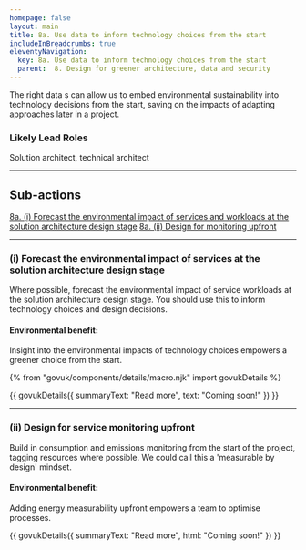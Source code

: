```yaml
---
homepage: false
layout: main
title: 8a. Use data to inform technology choices from the start
includeInBreadcrumbs: true
eleventyNavigation:
  key: 8a. Use data to inform technology choices from the start
  parent:  8. Design for greener architecture, data and security
---
```


The right data s can allow us to embed environmental sustainability into technology decisions from the start, saving on the impacts of adapting approaches later in a project.

### Likely Lead Roles

Solution architect, technical architect

* * *

## Sub-actions

[8a. (i) Forecast the environmental impact of services and workloads at the solution architecture design stage](#(i)-forecast-the-environmental-impact-of-services-at-the-solution-design-stage)
[8a. (ii) Design for monitoring upfront ](#(ii)-design-for-service-monitoring-upfront)
* * *

###  (i) Forecast the environmental impact of services at the solution architecture design stage

Where possible, forecast the environmental impact of service workloads at the solution architecture design stage. You should use this to inform technology choices and design decisions.  

#### Environmental benefit: 
Insight into the environmental impacts of technology choices empowers a greener choice from the start.

{% from "govuk/components/details/macro.njk" import govukDetails %}

{{ govukDetails({
  summaryText: "Read more",
  text: "Coming soon!"
}) }}
* * *

###  (ii) Design for service monitoring upfront

Build in consumption and emissions monitoring from the start of the project, tagging resources where possible. We could call this a 'measurable by design' mindset. 

#### Environmental benefit: 
Adding energy measurability upfront empowers a team to optimise processes.

{{ govukDetails({
  summaryText: "Read more",
  html: "Coming soon!"
}) }}
